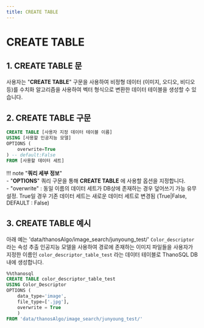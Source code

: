 ```yaml
---
title: CREATE TABLE
---
```


# __CREATE TABLE__

## __1. CREATE TABLE 문__ 

사용자는 "__CREATE TABLE__" 구문을 사용하여 비정형 데이터 (이미지, 오디오, 비디오 등)를 수치화 알고리즘을 사용하여 벡터 형식으로 변환한 데이터 테이블을 생성할 수 있습니다.

## __2. CREATE TABLE 구문__ 

```sql
CREATE TABLE [사용자 지정 데이터 테이블 이름]
USING [사용할 인공지능 모델]
OPTIONS (
    overwrite=True 
) -- default:False
FROM [사용할 데이터 세트]
```

!!! note "__쿼리 세부 정보__"    
    - "__OPTIONS__" 쿼리 구문을 통해 __CREATE TABLE__ 에 사용할 옵션을 지정합니다.  
        - "overwrite" : 동일 이름의 데이터 세트가 DB상에 존재하는 경우 덮어쓰기 가능 유무 설정. True일 경우 기존 데이터 세트는 새로운 데이터 세트로 변경됨 (True|False, DEFAULT : False) 


## __3. CREATE TABLE 예시__ 

아래 예는 'data/thanosAlgo/image_search/junyoung_test/' `Color_descriptor`라는 속성 추출 인공지능 모델을 사용하여 경로에 존재하는 이미지 파일들을 사용자가 지정한 이름인 `color_descriptor_table_test` 라는 데이터 테이블로 ThanoSQL DB 내에 생성합니다. 

```sql
%%thanosql
CREATE TABLE color_descriptor_table_test 
USING Color_Descriptor 
OPTIONS (
    data_type='image',
    file_type=['.jpg'],
    overwrite = True
    ) 
FROM 'data/thanosAlgo/image_search/junyoung_test/'
```
